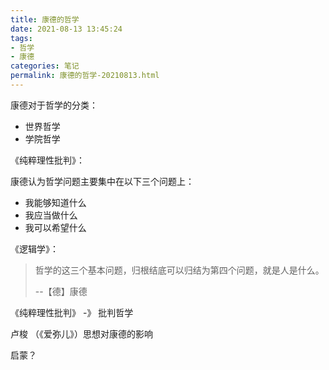 ```yaml
---
title: 康德的哲学
date: 2021-08-13 13:45:24
tags: 
- 哲学
- 康德
categories: 笔记
permalink: 康德的哲学-20210813.html
---
```




康德对于哲学的分类：

- 世界哲学
- 学院哲学



《纯粹理性批判》：

康德认为哲学问题主要集中在以下三个问题上：

- 我能够知道什么
- 我应当做什么
- 我可以希望什么



《逻辑学》：

> 哲学的这三个基本问题，归根结底可以归结为第四个问题，就是人是什么。
>
> --【德】康德

《纯粹理性批判》 -》 批判哲学

卢梭 （《爱弥儿》）思想对康德的影响

启蒙？
